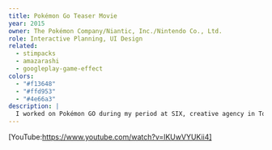 ```yaml
---
title: Pokémon Go Teaser Movie
year: 2015
owner: The Pokémon Company/Niantic, Inc./Nintendo Co., Ltd.
role: Interactive Planning, UI Design
related:
  - stimpacks
  - amazarashi
  - googleplay-game-effect
colors:
  - "#f13648"
  - "#ffd953"
  - "#4e66a3"
description: |
  I worked on Pokémon GO during my period at SIX, creative agency in Tokyo, Japan. I was in charge of writing the screenplay and creating the user interface for the Pokemon Go's global teaser movie.
---
```


<work-media name="movie_screenshot_1.jpg" />
<work-media name="movie_screenshot_2.jpg" />
<work-media name="movie_screenshot_3.jpg" />

[YouTube:https://www.youtube.com/watch?v=lKUwVYUKii4]
